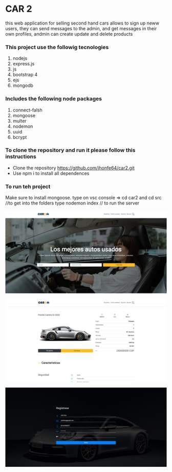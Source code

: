 

# CAR 2

this web application for selling second hand cars allows to sign up neww users, they can send messages to the admin, and get messages in their own profiles, andmin can create update
and delete products

### This project use the followig tecnologies

1. nodejs
2. express.js
3. js
4. bootstrap 4
5. ejs
6. mongodb

### Includes the following node packages

1. connect-falsh 
3. mongoose
4. multer
5. nodemon
6. uuid
7. bcrypt

### To clone the repository and run it please follow this instructions

- Clone the repository https://github.com/jhonfe64/car2.git
- Use npm i to install all dependences 


### To run teh project

Make sure to install mongoose.
type on vsc console => cd car2 and cd src //to get into the folders
type nodemon index // to run the server

![](https://github.com/jhonfe64/car2/blob/master/c21.jpg?raw=true)

![](https://github.com/jhonfe64/car2/blob/master/c22.jpg?raw=true)

![](https://github.com/jhonfe64/car2/blob/master/c23.jpg?raw=true)
